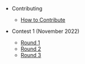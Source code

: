 - Contributing 
    - [How to Contribute](contributing/contributing.md)

- Contest 1 (November 2022)
    - [Round 1](archives/contest1/round1.md)
    - [Round 2](archives/contest1/round2.md)
    - [Round 3](archives/contest1/round3.md)